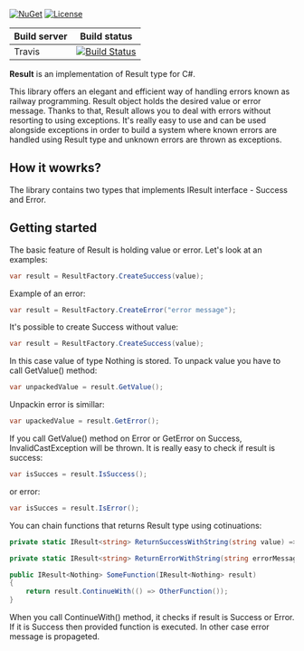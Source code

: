 [![NuGet](https://img.shields.io/nuget/v/ResultType.svg)](https://www.nuget.org/packages/ResultType/) [![License](https://img.shields.io/badge/license-MIT-blue.svg)](LICENSE.md) 

| Build server | Build status |
|--------------|--------------|
| Travis | [![Build Status](https://travis-ci.org/pajelinski/Result.svg?branch=master)](https://travis-ci.org/pajelinski/Result) |     


**Result** is an implementation of Result type for C#.

This library offers an elegant and efficient way of handling errors known as railway programming.
Result object holds the desired value or error message. Thanks to that, Result allows you to deal with errors without resorting to using exceptions.
It's really easy to use and can be used alongside exceptions in order to build a system where known errors are handled using Result type and unknown errors are thrown as exceptions.

## How it wowrks?

The library contains two types that implements IResult<T> interface - Success and Error.

## Getting started

The basic feature of Result is holding value or error.
Let's look at an examples:

```cs
var result = ResultFactory.CreateSuccess(value);
```

Example of an error:

```cs
var result = ResultFactory.CreateError("error message");
```

It's possible to create Success without value:
  
```cs
var result = ResultFactory.CreateSuccess(value);
```
In this case value of type Nothing is stored.
To unpack value you have to call GetValue() method:
  
```cs
var unpackedValue = result.GetValue();
```

Unpackin error is simillar:

```cs
var upackedValue = result.GetError();
```

If you call GetValue() method on Error or GetError on Success, InvalidCastException will be thrown. 
It is really easy to check if result is success:

```cs
var isSucces = result.IsSuccess();
```
or error:

```cs
var isSucces = result.IsError();
```

You can chain functions that returns Result type using cotinuations:

```cs
private static IResult<string> ReturnSuccessWithString(string value) => ResultFactory.CreateSuccess(value);

private static IResult<string> ReturnErrorWithString(string errorMessage) => ResultFactory.CreateError<string>(errorMessage);

public IResult<Nothing> SomeFunction(IResult<Nothing> result)
{
    return result.ContinueWith(() => OtherFunction());
}
```

When you call ContinueWith() method, it checks if result is Success or Error. If it is Success then provided function is executed. In other case error message is propageted. 
